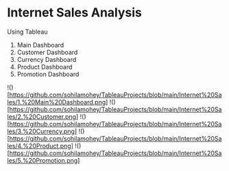 # Internet Sales Analysis
Using Tableau
1. Main Dashboard
2. Customer Dashboard
3. Currency Dashboard
4. Product Dashboard
5. Promotion Dashboard

!()[https://github.com/sohilamohey/TableauProjects/blob/main/Internet%20Sales/1.%20Main%20Dashboard.png]
!()[https://github.com/sohilamohey/TableauProjects/blob/main/Internet%20Sales/2.%20Customer.png]
!()[https://github.com/sohilamohey/TableauProjects/blob/main/Internet%20Sales/3.%20Currency.png]
!()[https://github.com/sohilamohey/TableauProjects/blob/main/Internet%20Sales/4.%20Product.png]
!()[https://github.com/sohilamohey/TableauProjects/blob/main/Internet%20Sales/5.%20Promotion.png]
